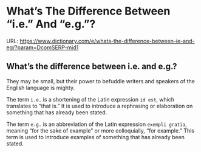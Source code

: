 # What’s The Difference Between “i.e.” And “e.g.”?

URL: https://www.dictionary.com/e/whats-the-difference-between-ie-and-eg/?param=DcomSERP-mid1

## What’s the difference between i.e. and e.g.?

They may be small, but their power to befuddle writers and speakers of the English language is mighty.

The term `i.e.` is a shortening of the Latin expression `id est`, which translates to “that is.” It is used to introduce a rephrasing or elaboration on something that has already been stated.

The term `e.g.` is an abbreviation of the Latin expression `exempli gratia`, meaning “for the sake of example” or more colloquially, “for example.” This term is used to introduce examples of something that has already been stated.

